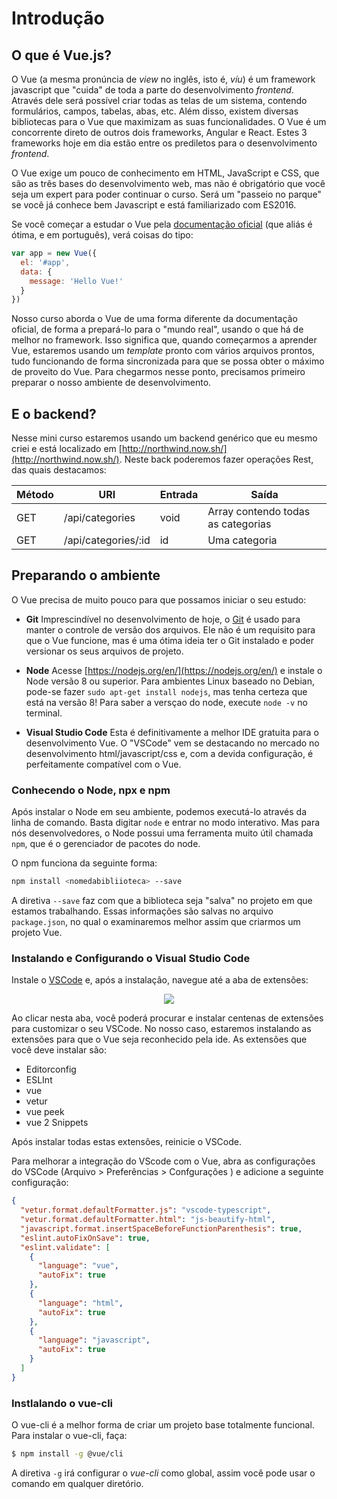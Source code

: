 # Introdução

## O que é Vue.js?

O Vue (a mesma pronúncia de *view* no inglês, isto é, *víu*) é um framework javascript que "cuida" de toda a parte do desenvolvimento *frontend*. Através dele será possível criar todas as telas de um sistema, contendo formulários, campos, tabelas, abas, etc. Além disso, existem diversas bibliotecas para o Vue que maximizam as suas funcionalidades. O Vue é um concorrente direto de outros dois frameworks, Angular e React. Estes 3 frameworks hoje em dia estão entre os prediletos para o desenvolvimento *frontend*.

O Vue exige um pouco de conhecimento em HTML, JavaScript e CSS, que são as três bases do desenvolvimento web, mas não é obrigatório que você seja um expert para poder continuar o curso. Será um "passeio no parque" se você já conhece bem Javascript e está familiarizado com ES2016. 

Se você começar a estudar o Vue pela [documentação oficial](https://br.vuejs.org/v2/guide/index.html) (que aliás é ótima, e em português), verá coisas do tipo:

```js
var app = new Vue({
  el: '#app',
  data: {
    message: 'Hello Vue!'
  }
})
```

Nosso curso aborda o Vue de uma forma diferente da documentação oficial, de forma a prepará-lo para o "mundo real", usando o que há de melhor no framework. Isso significa que, quando começarmos a aprender Vue, estaremos usando um *template* pronto com vários arquivos prontos, tudo funcionando de forma sincronizada para que se possa obter o máximo de proveito do Vue. Para chegarmos nesse ponto, precisamos primeiro preparar o nosso ambiente de desenvolvimento.

## E o backend?

Nesse mini curso estaremos usando um backend genérico que eu mesmo criei e está localizado em [http://northwind.now.sh/](http://northwind.now.sh/). Neste back poderemos fazer operações Rest, das quais destacamos:

| Método | URI | Entrada | Saída |
|--------|-----|---------|-------|
| GET | /api/categories | void | Array contendo todas as categorias |
| GET | /api/categories/:id | id | Uma categoria |

<!--TODO continuar os métodos --> 

## Preparando o ambiente

O Vue precisa de muito pouco para que possamos iniciar o seu estudo:

- **Git** Imprescindível no desenvolvimento de hoje, o [Git](https://git-scm.com/) é usado para manter o controle de versão dos arquivos. Ele não é um requisito para que o Vue funcione, mas é uma ótima ideia ter o Git instalado e poder versionar os seus arquivos de projeto.

- **Node** Acesse [https://nodejs.org/en/](https://nodejs.org/en/) e instale o Node versão 8 ou superior. Para ambientes Linux baseado no Debian, pode-se fazer `sudo apt-get install nodejs`, mas tenha certeza que está na versão 8! Para saber a versçao do node, execute `node -v` no terminal.

- **Visual Studio Code** Esta é definitivamente a melhor IDE gratuita para o desenvolvimento Vue. O "VSCode" vem se destacando no mercado no desenvolvimento html/javascript/css e, com a devida configuração, é perfeitamente compatível com o Vue. 

### Conhecendo o Node, npx e npm

Após instalar o Node em seu ambiente, podemos executá-lo através da linha de comando. Basta digitar `node` e entrar no modo interativo. Mas para nós desenvolvedores, o Node possui uma ferramenta muito útil chamada `npm`, que é o gerenciador de pacotes do node.

O npm funciona da seguinte forma:

```bash
npm install <nomedabibliioteca> --save
```

A diretiva `--save` faz com que a biblioteca seja "salva" no projeto em que estamos trabalhando. Essas informações são salvas no arquivo `package.json`, no qual o examinaremos melhor assim que criarmos um projeto Vue. 

### Instalando e Configurando o Visual Studio Code

Instale o [VSCode](https://code.visualstudio.com/) e, após a instalação, navegue até a aba de extensões:

<p align="center">
<img src="https://i.imgur.com/POtr81y.png">
</p>

Ao clicar nesta aba, você poderá procurar e instalar centenas de extensões para customizar o seu VSCode. No nosso caso, estaremos instalando as extensões para que o Vue seja reconhecido pela ide. As extensões que você deve instalar são:

- Editorconfig
- ESLInt
- vue
- vetur
- vue peek
- vue 2 Snippets  

Após instalar todas estas extensões, reinicie o VSCode. 

Para melhorar a integração do VScode com o Vue, abra as configurações do VSCode (Arquivo > Preferências > Confgurações ) e adicione a seguinte configuração:

```json
{
  "vetur.format.defaultFormatter.js": "vscode-typescript",
  "vetur.format.defaultFormatter.html": "js-beautify-html",
  "javascript.format.insertSpaceBeforeFunctionParenthesis": true,
  "eslint.autoFixOnSave": true,
  "eslint.validate": [
    {
      "language": "vue",
      "autoFix": true
    },
    {
      "language": "html",
      "autoFix": true
    },
    {
      "language": "javascript",
      "autoFix": true
    }
  ]
}
```

### Instlalando o vue-cli

O vue-cli é a melhor forma de criar um projeto base totalmente funcional. Para instalar o vue-cli, faça:

```bash
$ npm install -g @vue/cli
```

A diretiva `-g` irá configurar o *vue-cli* como global, assim você pode usar o comando em qualquer diretório. 

<disqus/>
